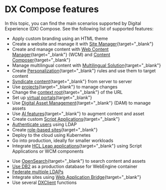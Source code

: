 # DX Compose features

In this topic, you can find the main scenarios supported by Digital Experience (DX) Compose. See the following list of supported features:

- Apply custom branding using an HTML theme
- Create a website and manage it with [Site Manager](https://opensource.hcltechsw.com/digital-experience/latest/manage_content/wcm_authoring/inline_editing/){target="_blank"}
- Create and manage content with [Web Content Manager](https://opensource.hcltechsw.com/digital-experience/latest/manage_content/wcm_authoring/){target="_blank"} (WCM) and [Content Composer](https://opensource.hcltechsw.com/digital-experience/latest/manage_content/wcm_authoring/content_composer/){target="_blank"}
- Manage multilingual content with [Multilingual Solution](https://opensource.hcltechsw.com/digital-experience/latest/manage_content/wcm_authoring/multi_lingual/){target="_blank"}
- Create [Personalization](https://opensource.hcltechsw.com/digital-experience/latest/build_sites/practitioner_studio/personalization/){target="_blank"} rules and use them to target content
- [Syndicate content](https://opensource.hcltechsw.com/digital-experience/latest/manage_content/wcm_delivery/syndication/){target="_blank"} from server to server
- Use [projects](https://opensource.hcltechsw.com/digital-experience/latest/build_sites/create_sites/adding_pages_content_more/projects_organizing_coord_chgs_site/){target="_blank"} to manage changes
- Change the [context root](https://opensource.hcltechsw.com/digital-experience/latest/deployment/manage/siteurl_cfg/){target="_blank"} of the URL
- Set up [virtual portals](https://opensource.hcltechsw.com/digital-experience/latest/build_sites/virtual_portal/){target="_blank"}
- Use [Digital Asset Management](https://opensource.hcltechsw.com/digital-experience/latest/manage_content/digital_assets/){target="_blank"} (DAM) to manage assets
- Use [AI features](https://opensource.hcltechsw.com/digital-experience/latest/manage_content/wcm_authoring/authoring_portlet/content_management_artifacts/elements/wcm_dev_elements_ai_assistance/){target="_blank"} to augment content and asset
- Create custom [Script Applications](https://opensource.hcltechsw.com/digital-experience/latest/extend_dx/script_application/){target="_blank"}
- [Authenticate users](../../deploy_dx/manage/ldap_configuration.md) using LDAP
- Create [role-based sites](https://opensource.hcltechsw.com/digital-experience/latest/get_started/product_overview/role_based_access/){target="_blank"}
- Deploy to the cloud using Kubernetes
- Go into production, ideally for smaller workloads
- Integrate [HCL Leap applications](https://opensource.hcltechsw.com/digital-experience/latest/extend_dx/integration/leap/){target="_blank"} using Script Applications or WCM components
<!-- - Integrate [HCL Volt MX Foundry services using Digital Data Connector](https://opensource.hcltechsw.com/digital-experience/latest/extend_dx/integration/mx/){target="_blank"} -->
- Use [OpenSearch](https://opensource.hcltechsw.com/digital-experience/latest/deployment/install/container/helm_deployment/preparation/optional_tasks/optional_install_new_search/){target="_blank"} to search content and assets
- [Use DB2](../../deploy_dx/manage/external_db_database_transfer.md) as a production database for WebEngine container
- [Federate multiple LDAPs](../../deploy_dx/manage/cfg_parameters/manage_users_groups_liberty.md#configuring-federated-user-registry)
- Integrate sites using [Web Application Bridge](https://opensource.hcltechsw.com/digital-experience/latest/extend_dx/integration/wab/){target="_blank"}
- Use several [DXClient](../../deploy_dx/manage/dxclient.md) functions